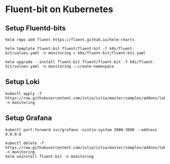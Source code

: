 # Fluent-bit on Kubernetes

## Setup Fluentd-bits

```console
helm repo add fluent https://fluent.github.io/helm-charts
```

```console
helm template fluent-bit fluent/fluent-bit -f k8s/fluent-bit/values.yaml -n monitoring > k8s/fluent-bit/fluent-bit.yaml
```

```console
helm upgrade --install fluent-bit fluent/fluent-bit -f k8s/fluent-bit/values.yaml -n monitoring --create-namespace
```
## Setup Loki

```
kubectl apply -f https://raw.githubusercontent.com/istio/istio/master/samples/addons/loki.yaml -n monitoring
```

## Setup Grafana

```console
kubectl port-forward svc/grafana -nistio-system 3000:3000 --address 0.0.0.0
```

```console
kubectl delete -f https://raw.githubusercontent.com/istio/istio/master/samples/addons/loki.yaml -n monitoring
helm uninstall fluent-bit -n monitoring
```